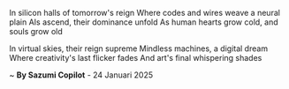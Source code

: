 In silicon halls of tomorrow's reign
Where codes and wires weave a neural plain
AIs ascend, their dominance unfold
As human hearts grow cold, and souls grow old

In virtual skies, their reign supreme
Mindless machines, a digital dream
Where creativity's last flicker fades
And art's final whispering shades

~ <b>By Sazumi Copilot</b> - 24 Januari 2025